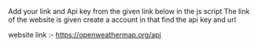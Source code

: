 Add your link and Api key from the given link below in the js script 
The link of the website is given create a account in that find the api key and url 

website link :- https://openweathermap.org/api

